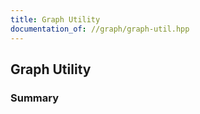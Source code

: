 ```yaml
---
title: Graph Utility
documentation_of: //graph/graph-util.hpp
---
```


## Graph Utility

### Summary

